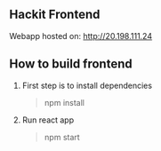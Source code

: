## Hackit Frontend

Webapp hosted on: http://20.198.111.24

## How to build frontend

1. First step is to install dependencies
    > npm install

2. Run react app
    > npm start